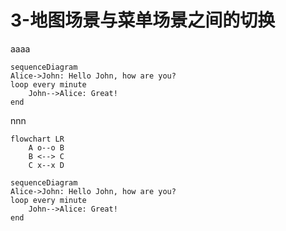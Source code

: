 # 3-地图场景与菜单场景之间的切换


aaaa
```mermaid
sequenceDiagram
Alice->John: Hello John, how are you?
loop every minute
    John-->Alice: Great!
end
```

nnn
```mermaid
flowchart LR
    A o--o B
    B <--> C
    C x--x D
```

```mermaid
sequenceDiagram
Alice->John: Hello John, how are you?
loop every minute
    John-->Alice: Great!
end
```

